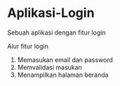 # Aplikasi-Login
Sebuah aplikasi dengan fitur login
 
Alur fitur login

1. Memasukan email dan password
2. Memvalidasi masukan
3. Menampilkan halaman beranda
